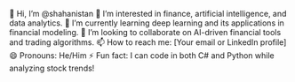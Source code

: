 👋 Hi, I’m @shahanistan
👀 I’m interested in finance, artificial intelligence, and data analytics.
🌱 I’m currently learning deep learning and its applications in financial modeling.
💞️ I’m looking to collaborate on AI-driven financial tools and trading algorithms.
📫 How to reach me: [Your email or LinkedIn profile]
😄 Pronouns: He/Him
⚡ Fun fact: I can code in both C# and Python while analyzing stock trends!

<!---
shahanistan/shahanistan is a ✨ special ✨ repository because its `README.md` (this file) appears on your GitHub profile.
You can click the Preview link to take a look at your changes.
--->
